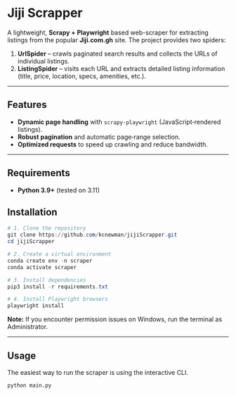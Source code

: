 # Jiji Scrapper

A lightweight, **Scrapy + Playwright** based web-scraper for extracting listings from the popular **Jiji.com.gh** site.
The project provides two spiders:

1.  **UrlSpider** – crawls paginated search results and collects the URLs of individual listings.
2.  **ListingSpider** – visits each URL and extracts detailed listing information (title, price, location, specs, amenities, etc.).

---

## Features

- **Dynamic page handling** with `scrapy-playwright` (JavaScript‑rendered listings).
- **Robust pagination** and automatic page‑range selection.
- **Optimized requests** to speed up crawling and reduce bandwidth.

---

## Requirements

- **Python 3.9+** (tested on 3.11)

## Installation

```powershell
# 1. Clone the repository
git clone https://github.com/kcnewman/jijiScrapper.git
cd jijiScrapper

# 2. Create a virtual environment
conda create env -n scraper
conda activate scraper

# 3. Install dependencies
pip3 install -r requirements.txt

# 4. Install Playwright browsers
playwright install
```

**Note:** If you encounter permission issues on Windows, run the terminal as Administrator.

---

## Usage

The easiest way to run the scraper is using the interactive CLI.

```python
python main.py
```
